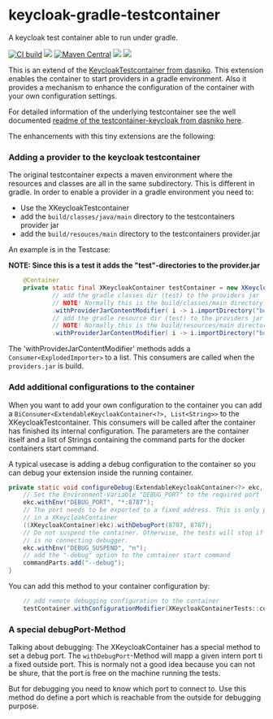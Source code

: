 # keycloak-gradle-testcontainer
A keycloak test container able to run under gradle. 

[![CI build](https://github.com/carstenSpraener/keycloak-gradle-testcontainer/actions/workflows/gradle.yml/badge.svg)](https://github.com/carstenSpraener/keycloak-gradle-testcontainer/actions/workflows/gradle.yml)
![](https://img.shields.io/github/v/release/carstenSpraener/keycloak-gradle-testcontainer?label=Release)
[![Maven Central](https://img.shields.io/maven-central/v/com.github.carstenSpraener/keycloak-gradle-testcontainer.svg?label=Maven%20Central)](https://search.maven.org/search?q=g:%22com.github.carstenSpraener%22%20AND%20a:%22keycloak-gradle-testcontainer%22)
![](https://img.shields.io/github/license/carstenSpraener/keycloak-gradle-testcontainer?label=License)
![](https://img.shields.io/badge/Keycloak-22.0-blue)


This is an extend of the [KeycloakTestcontainer from dasniko](https://github.com/dasniko/testcontainers-keycloak). This extension enables the container to start providers in a gradle environment. Also it provides a mechanism to enhance the configuration of the container with your own configuration settings.

For detailed information of the underlying testcontainer see the well documented [readme of the testcontainer-keycloak from dasniko here](https://github.com/dasniko/testcontainers-keycloak/blob/main/README.md).

The enhancements with this tiny extensions are the following:

### Adding a provider to the keycloak testcontainer

The original testcontainer expects a maven environment where the resources and classes are all in the same subdirectory. This is different in gradle. In order to enable a provider in a gradle environment you need to:

* Use the XKeycloakTestcontainer
* add the `build/classes/java/main` directory to the testcontainers provider jar
* add the `build/resouces/main` directory to the testcontainers provider.jar

An example is in the Testcase:

__NOTE: Since this is a test it adds the "test"-directories to the provider.jar__

```java
    @Container
    private static final XKeycloakContainer testContainer = new XKeycloakContainer()
            // add the gradle classes dir (test) to the providers jar
            // NOTE! Normally this is the build/classes/main directory!
            .withProviderJarContentModifier( i -> i.importDirectory("build/classes/java/test"))
            // add the gradle resource dir (test) to the providers jar
            // NOTE! Normally this is the build/resources/main directory!
            .withProviderJarContentModifier( i -> i.importDirectory("build/resources/test"))

```

The 'withProviderJarContentModifier' methods adds a `Consumer<ExplodedImporter>` to a list. This consumers are called when
the `providers.jar` is build.

### Add additional configurations to the container

When you want to add your own configuration to the container you can add a `BiConsumer<ExtendableKeycloakContainer<?>, List<String>>` to the XKeycloakTestcontainer. This consumers will be called after the container has finished its internal configuration. The parameters are the container itself and a list of Strings containing the command parts for the docker containers start command.

A typical usecase is adding a debug configuration to the container so you can debug your extension inside the running container.
```java
private static void configureDebug(ExtendableKeycloakContainer<?> ekc, List<String> commandParts) {
    // Set the Environment-Variable "DEBUG_PORT" to the required port
    ekc.withEnv("DEBUG_PORT", "*:8787");
    // The port needs to be exported to a fixed address. This is only possible
    // in a XKeycloakContainer
    ((XKeycloakContainer)ekc).withDebugPort(8787, 8787);
    // Do not suspend the container. Otherwise, the tests will stop if there
    // is no connecting debugger.
    ekc.withEnv("DEBUG_SUSPEND", "n");
    // add the "-debug" option to the container start command
    commandParts.add("--debug");
}
```
You can add this method to your container configuration by:

```java
    // add remote debugging configuration to the container
    testContainer.withConfigurationModifier(XKeycloakContainerTests::configureDebug)
```
### A special debugPort-Method

Talking about debugging: The XKeycloakContainer has a special method to set a debug port. The `withDebugPort`-Method will mapp a given intern port ti a fixed outside port. This is normaly not a good idea because you can not be shure, that the port is free on the machine running the tests. 

But for debugging you need to know which port to connect to. Use this method do define a port which is reachable from the outside for debugging purpose.

